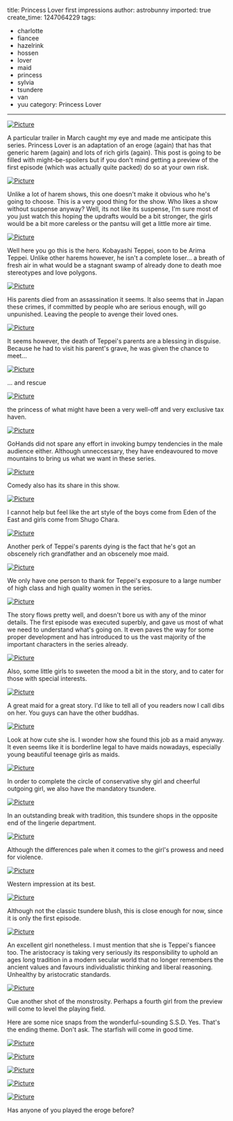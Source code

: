 title: Princess Lover first impressions
author: astrobunny
imported: true
create_time: 1247064229
tags:
- charlotte
- fiancee
- hazelrink
- hossen
- lover
- maid
- princess
- sylvia
- tsundere
- van
- yuu
category: Princess Lover
---
 [![](wp-uploads/2009/07/wpid-skiper5princess-lover-01tvk-1280x720-x264-7-500x281.jpg "Picture")](/images/wp-uploads/2009/07/wpid-skiper5princess-lover-01tvk-1280x720-x264-7.jpg)  
  
A particular trailer in March caught my eye and made me anticipate this series. Princess Lover is an adaptation of an eroge (again) that has that generic harem (again) and lots of rich girls (again). This post is going to be filled with might-be-spoilers but if you don't mind getting a preview of the first episode (which was actually quite packed) do so at your own risk.  
<!--more-->  
 [![](wp-uploads/2009/07/wpid-skiper5princess-lover-01tvk-1280x720-x264-8-500x281.jpg "Picture")](/images/wp-uploads/2009/07/wpid-skiper5princess-lover-01tvk-1280x720-x264-8.jpg)  
  
Unlike a lot of harem shows, this one doesn't make it obvious who he's going to choose. This is a very good thing for the show. Who likes a show without suspense anyway? Well, its not like its suspense, I'm sure most of you just watch this hoping the updrafts would be a bit stronger, the girls would be a bit more careless or the pantsu will get a little more air time.  
  
 [![](wp-uploads/2009/07/wpid-skiper5princess-lover-01tvk-1280x720-x264-1-500x281.jpg "Picture")](/images/wp-uploads/2009/07/wpid-skiper5princess-lover-01tvk-1280x720-x264-1.jpg)  
  
Well here you go this is the hero. Kobayashi Teppei, soon to be Arima Teppei. Unlike other harems however, he isn't a complete loser... a breath of fresh air in what would be a stagnant swamp of already done to death moe stereotypes and love polygons.  
  
 [![](wp-uploads/2009/07/wpid-skiper5princess-lover-01tvk-1280x720-x264-2-500x281.jpg "Picture")](/images/wp-uploads/2009/07/wpid-skiper5princess-lover-01tvk-1280x720-x264-2.jpg)  
  
His parents died from an assassination it seems. It also seems that in Japan these crimes, if committed by people who are serious enough, will go unpunished. Leaving the people to avenge their loved ones.  
  
 [![](wp-uploads/2009/07/wpid-skiper5princess-lover-01tvk-1280x720-x264-10-500x281.jpg "Picture")](/images/wp-uploads/2009/07/wpid-skiper5princess-lover-01tvk-1280x720-x264-10.jpg)  
  
It seems however, the death of Teppei's parents are a blessing in disguise. Because he had to visit his parent's grave, he was given the chance to meet...  
  
 [![](wp-uploads/2009/07/wpid-skiper5princess-lover-01tvk-1280x720-x264-17-500x281.jpg "Picture")](/images/wp-uploads/2009/07/wpid-skiper5princess-lover-01tvk-1280x720-x264-17.jpg)  
  
... and rescue   
  
 [![](wp-uploads/2009/07/wpid-skiper5princess-lover-01tvk-1280x720-x264-19-500x281.jpg "Picture")](/images/wp-uploads/2009/07/wpid-skiper5princess-lover-01tvk-1280x720-x264-19.jpg)  
  
the princess of what might have been a very well-off and very exclusive tax haven.  
  
 [![](wp-uploads/2009/07/wpid-skiper5princess-lover-01tvk-1280x720-x264-25-500x281.jpg "Picture")](/images/wp-uploads/2009/07/wpid-skiper5princess-lover-01tvk-1280x720-x264-25.jpg)  
  
GoHands did not spare any effort in invoking bumpy tendencies in the male audience either. Although unneccessary, they have endeavoured to move mountains to bring us what we want in these series.  
  
 [![](wp-uploads/2009/07/wpid-skiper5princess-lover-01tvk-1280x720-x264-29-500x281.jpg "Picture")](/images/wp-uploads/2009/07/wpid-skiper5princess-lover-01tvk-1280x720-x264-29.jpg)  
  
Comedy also has its share in this show.  
  
 [![](wp-uploads/2009/07/wpid-skiper5princess-lover-01tvk-1280x720-x264-33-500x281.jpg "Picture")](/images/wp-uploads/2009/07/wpid-skiper5princess-lover-01tvk-1280x720-x264-33.jpg)  
  
I cannot help but feel like the art style of the boys come from Eden of the East and girls come from Shugo Chara.  
  
 [![](wp-uploads/2009/07/wpid-skiper5princess-lover-01tvk-1280x720-x264-35-500x281.jpg "Picture")](/images/wp-uploads/2009/07/wpid-skiper5princess-lover-01tvk-1280x720-x264-35.jpg)  
  
Another perk of Teppei's parents dying is the fact that he's got an obscenely rich grandfather and an obscenely moe maid.  
  
 [![](wp-uploads/2009/07/wpid-skiper5princess-lover-01tvk-1280x720-x264-37-500x281.jpg "Picture")](/images/wp-uploads/2009/07/wpid-skiper5princess-lover-01tvk-1280x720-x264-37.jpg)  
  
We only have one person to thank for Teppei's exposure to a large number of high class and high quality women in the series.  
  
 [![](wp-uploads/2009/07/wpid-skiper5princess-lover-01tvk-1280x720-x264-41-500x281.jpg "Picture")](/images/wp-uploads/2009/07/wpid-skiper5princess-lover-01tvk-1280x720-x264-41.jpg)  
  
The story flows pretty well, and doesn't bore us with any of the minor details. The first episode was executed superbly, and gave us most of what we need to understand what's going on. It even paves the way for some proper development and has introduced to us the vast majority of the important characters in the series already.  
  
 [![](wp-uploads/2009/07/wpid-skiper5princess-lover-01tvk-1280x720-x264-45-500x281.jpg "Picture")](/images/wp-uploads/2009/07/wpid-skiper5princess-lover-01tvk-1280x720-x264-45.jpg)  
  
Also, some little girls to sweeten the mood a bit in the story, and to cater for those with special interests.  
  
 [![](wp-uploads/2009/07/wpid-skiper5princess-lover-01tvk-1280x720-x264-50-500x281.jpg "Picture")](/images/wp-uploads/2009/07/wpid-skiper5princess-lover-01tvk-1280x720-x264-50.jpg)  
  
A great maid for a great story. I'd like to tell all of you readers now I call dibs on her. You guys can have the other buddhas.  
  
 [![](wp-uploads/2009/07/wpid-skiper5princess-lover-01tvk-1280x720-x264-53-500x281.jpg "Picture")](/images/wp-uploads/2009/07/wpid-skiper5princess-lover-01tvk-1280x720-x264-53.jpg)  
  
Look at how cute she is. I wonder how she found this job as a maid anyway. It even seems like it is borderline legal to have maids nowadays, especially young beautiful teenage girls as maids.  
  
 [![](wp-uploads/2009/07/wpid-skiper5princess-lover-01tvk-1280x720-x264-54-500x281.jpg "Picture")](/images/wp-uploads/2009/07/wpid-skiper5princess-lover-01tvk-1280x720-x264-54.jpg)  
  
In order to complete the circle of conservative shy girl and cheerful outgoing girl, we also have the mandatory tsundere.  
  
 [![](wp-uploads/2009/07/wpid-skiper5princess-lover-01tvk-1280x720-x264-57-500x281.jpg "Picture")](/images/wp-uploads/2009/07/wpid-skiper5princess-lover-01tvk-1280x720-x264-57.jpg)  
  
In an outstanding break with tradition, this tsundere shops in the opposite end of the lingerie department.  
  
 [![](wp-uploads/2009/07/wpid-skiper5princess-lover-01tvk-1280x720-x264-61-500x281.jpg "Picture")](/images/wp-uploads/2009/07/wpid-skiper5princess-lover-01tvk-1280x720-x264-61.jpg)  
  
Although the differences pale when it comes to the girl's prowess and need for violence.  
  
 [![](wp-uploads/2009/07/wpid-skiper5princess-lover-01tvk-1280x720-x264-66-500x281.jpg "Picture")](/images/wp-uploads/2009/07/wpid-skiper5princess-lover-01tvk-1280x720-x264-66.jpg)  
  
Western impression at its best.   
  
 [![](wp-uploads/2009/07/wpid-skiper5princess-lover-01tvk-1280x720-x264-70-500x281.jpg "Picture")](/images/wp-uploads/2009/07/wpid-skiper5princess-lover-01tvk-1280x720-x264-70.jpg)  
  
Although not the classic tsundere blush, this is close enough for now, since it is only the first episode.   
  
 [![](wp-uploads/2009/07/wpid-skiper5princess-lover-01tvk-1280x720-x264-71-500x281.jpg "Picture")](/images/wp-uploads/2009/07/wpid-skiper5princess-lover-01tvk-1280x720-x264-71.jpg)  
  
An excellent girl nonetheless. I must mention that she is Teppei's fiancee too. The aristocracy is taking very seriously its responsibility to uphold an ages long tradition in a modern secular world that no longer remembers the ancient values and favours individualistic thinking and liberal reasoning. Unhealthy by aristocratic standards.  
  
 [![](wp-uploads/2009/07/wpid-skiper5princess-lover-01tvk-1280x720-x264-73-500x281.jpg "Picture")](/images/wp-uploads/2009/07/wpid-skiper5princess-lover-01tvk-1280x720-x264-73.jpg)  
  
Cue another shot of the monstrosity. Perhaps a fourth girl from the preview will come to level the playing field.  
  
Here are some nice snaps from the wonderful-sounding S.S.D. Yes. That's the ending theme. Don't ask. The starfish will come in good time.  
  
 [![](wp-uploads/2009/07/wpid-skiper5princess-lover-01tvk-1280x720-x264-75-500x281.jpg "Picture")](/images/wp-uploads/2009/07/wpid-skiper5princess-lover-01tvk-1280x720-x264-75.jpg)  
  
 [![](wp-uploads/2009/07/wpid-skiper5princess-lover-01tvk-1280x720-x264-77-500x281.jpg "Picture")](/images/wp-uploads/2009/07/wpid-skiper5princess-lover-01tvk-1280x720-x264-77.jpg)  
  
 [![](wp-uploads/2009/07/wpid-skiper5princess-lover-01tvk-1280x720-x264-79-500x281.jpg "Picture")](/images/wp-uploads/2009/07/wpid-skiper5princess-lover-01tvk-1280x720-x264-79.jpg)  
  
 [![](wp-uploads/2009/07/wpid-skiper5princess-lover-01tvk-1280x720-x264-81-500x281.jpg "Picture")](/images/wp-uploads/2009/07/wpid-skiper5princess-lover-01tvk-1280x720-x264-81.jpg)  
  
 [![](wp-uploads/2009/07/wpid-skiper5princess-lover-01tvk-1280x720-x264-74-500x281.jpg "Picture")](/images/wp-uploads/2009/07/wpid-skiper5princess-lover-01tvk-1280x720-x264-74.jpg)  
  
Has anyone of you played the eroge before?